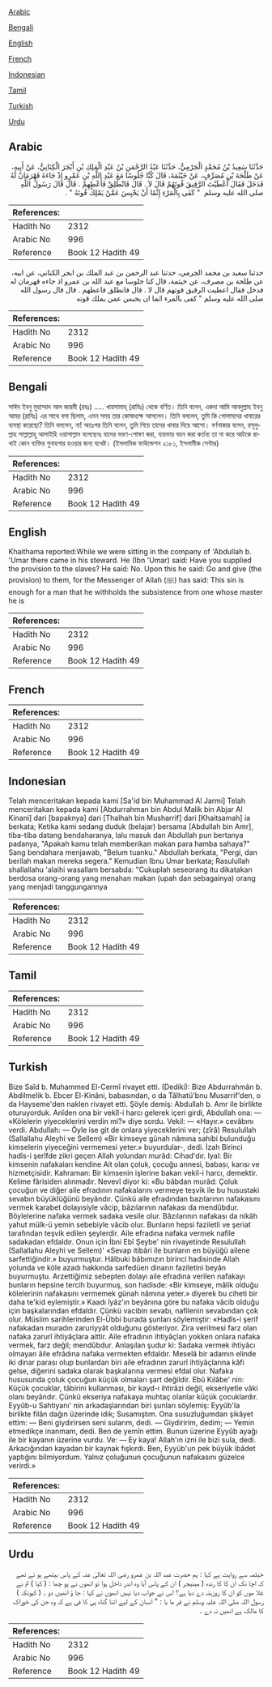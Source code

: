 [Arabic](#arabic)

[Bengali](#bengali)

[English](#english)

[French](#french)

[Indonesian](#indonesian)

[Tamil](#tamil)

[Turkish](#turkish)

[Urdu](#urdu)

## Arabic


<div dir="rtl" lang="ar" style={{fontSize:'larger',backgroundColor:'#f8f9fa',padding:20}}>
حَدَّثَنَا سَعِيدُ بْنُ مُحَمَّدٍ الْجَرْمِيُّ، حَدَّثَنَا عَبْدُ الرَّحْمَنِ بْنُ عَبْدِ الْمَلِكِ بْنِ أَبْجَرَ الْكِنَانِيُّ، عَنْ أَبِيهِ، عَنْ طَلْحَةَ بْنِ مُصَرِّفٍ، عَنْ خَيْثَمَةَ، قَالَ كُنَّا جُلُوسًا مَعَ عَبْدِ اللَّهِ بْنِ عَمْرٍو إِذْ جَاءَهُ قَهْرَمَانٌ لَهُ فَدَخَلَ فَقَالَ أَعْطَيْتَ الرَّقِيقَ قُوتَهُمْ قَالَ لاَ ‏.‏ قَالَ فَانْطَلِقْ فَأَعْطِهِمْ ‏.‏ قَالَ قَالَ رَسُولُ اللَّهِ صلى الله عليه وسلم ‏ "‏ كَفَى بِالْمَرْءِ إِثْمًا أَنْ يَحْبِسَ عَمَّنْ يَمْلِكُ قُوتَهُ ‏"‏ ‏.‏
</div>
<div style={{backgroundColor:'#f8f9fa',padding:20, marginBottom: 10}}><table> <thead> <tr> <th>References:</th> <th></th> </tr> </thead> <tbody><tr><td>Hadith No</td><td>2312</td></tr><tr><td>Arabic No</td><td>996</td></tr><tr><td>Reference</td><td>Book 12 Hadith 49</td></tr></tbody></table></div>


<div dir="rtl" lang="ar" style={{fontSize:'larger',backgroundColor:'#f8f9fa',padding:20}}>
حدثنا سعيد بن محمد الجرمي، حدثنا عبد الرحمن بن عبد الملك بن ابجر الكناني، عن ابيه، عن طلحة بن مصرف، عن خيثمة، قال كنا جلوسا مع عبد الله بن عمرو اذ جاءه قهرمان له فدخل فقال اعطيت الرقيق قوتهم قال لا . قال فانطلق فاعطهم . قال قال رسول الله صلى الله عليه وسلم " كفى بالمرء اثما ان يحبس عمن يملك قوته
</div>
<div style={{backgroundColor:'#f8f9fa',padding:20, marginBottom: 10}}><table> <thead> <tr> <th>References:</th> <th></th> </tr> </thead> <tbody><tr><td>Hadith No</td><td>2312</td></tr><tr><td>Arabic No</td><td>996</td></tr><tr><td>Reference</td><td>Book 12 Hadith 49</td></tr></tbody></table></div>

## Bengali


<div dir="ltr" lang="bn" style={{fontSize:'larger',backgroundColor:'#f8f9fa',padding:20}}>
সাঈদ ইবনু মুহাম্মাদ আল জারমী (রহঃ) ..... খায়সামাহ্ (রাযিঃ) থেকে বর্ণিত। তিনি বলেন, একদা আমি আবদুল্লাহ ইবনু আমর (রাযিঃ) এর সাথে বসা ছিলাম, এমন সময় তার কোষাধ্যক্ষ আসলেন। তিনি বললেন, তুমি কি গোলামদের খাবারের ব্যবস্থা করেছো? তিনি বললেন, না! অতঃপর তিনি বলেন, তুমি গিয়ে তাদের খাবার দিয়ে আসো। বর্ণনাকার বলেন, রসূলুল্লাহ সাল্লাল্লাহু আলাইহি ওয়াসাল্লাম বলেছেনঃ যাদের ভরণ-পোষণ করা, ব্যয়ভার বহন করা কর্তব্য তা না করে আটকে রাখাই কোন ব্যক্তির গুনাহগার হওয়ার জন্য যথেষ্ট। (ইসলামিক ফাউন্ডেশন ২১৮১, ইসলামীক সেন্টার)
</div>
<div style={{backgroundColor:'#f8f9fa',padding:20, marginBottom: 10}}><table> <thead> <tr> <th>References:</th> <th></th> </tr> </thead> <tbody><tr><td>Hadith No</td><td>2312</td></tr><tr><td>Arabic No</td><td>996</td></tr><tr><td>Reference</td><td>Book 12 Hadith 49</td></tr></tbody></table></div>

## English


<div dir="ltr" lang="en" style={{fontSize:'larger',backgroundColor:'#f8f9fa',padding:20}}>
Khaithama reported:While we were sitting in the company of 'Abdullah b. 'Umar there came in his steward. He (Ibn 'Umar) said: Have you supplied the provision to the slaves? He said: No. Upon this he said: Go and give (the provision) to them, for the Messenger of Allah (ﷺ) has said: This sin is enough for a man that he withholds the subsistence from one whose master he is
</div>
<div style={{backgroundColor:'#f8f9fa',padding:20, marginBottom: 10}}><table> <thead> <tr> <th>References:</th> <th></th> </tr> </thead> <tbody><tr><td>Hadith No</td><td>2312</td></tr><tr><td>Arabic No</td><td>996</td></tr><tr><td>Reference</td><td>Book 12 Hadith 49</td></tr></tbody></table></div>

## French


<div dir="ltr" lang="fr" style={{fontSize:'larger',backgroundColor:'#f8f9fa',padding:20}}>

</div>
<div style={{backgroundColor:'#f8f9fa',padding:20, marginBottom: 10}}><table> <thead> <tr> <th>References:</th> <th></th> </tr> </thead> <tbody><tr><td>Hadith No</td><td>2312</td></tr><tr><td>Arabic No</td><td>996</td></tr><tr><td>Reference</td><td>Book 12 Hadith 49</td></tr></tbody></table></div>

## Indonesian


<div dir="ltr" lang="id" style={{fontSize:'larger',backgroundColor:'#f8f9fa',padding:20}}>
Telah menceritakan kepada kami [Sa'id bin Muhammad Al Jarmi] Telah menceritakan kepada kami [Abdurrahman bin Abdul Malik bin Abjar Al Kinani] dari [bapaknya] dari [Thalhah bin Musharrif] dari [Khaitsamah] ia berkata; Ketika kami sedang duduk (belajar) bersama [Abdullah bin Amr], tiba-tiba datang bendaharanya, lalu masuk dan Abdullah pun bertanya padanya, "Apakah kamu telah memberikan makan para hamba sahaya?" Sang bendahara menjawab, "Belum tuanku." Abdullah berkata, "Pergi, dan berilah makan mereka segera." Kemudian Ibnu Umar berkata; Rasulullah shallallahu 'alaihi wasallam bersabda: "Cukuplah seseorang itu dikatakan berdosa orang-orang yang menahan makan (upah dan sebagainya) orang yang menjadi tanggungannya
</div>
<div style={{backgroundColor:'#f8f9fa',padding:20, marginBottom: 10}}><table> <thead> <tr> <th>References:</th> <th></th> </tr> </thead> <tbody><tr><td>Hadith No</td><td>2312</td></tr><tr><td>Arabic No</td><td>996</td></tr><tr><td>Reference</td><td>Book 12 Hadith 49</td></tr></tbody></table></div>

## Tamil


<div dir="ltr" lang="ta" style={{fontSize:'larger',backgroundColor:'#f8f9fa',padding:20}}>

</div>
<div style={{backgroundColor:'#f8f9fa',padding:20, marginBottom: 10}}><table> <thead> <tr> <th>References:</th> <th></th> </tr> </thead> <tbody><tr><td>Hadith No</td><td>2312</td></tr><tr><td>Arabic No</td><td>996</td></tr><tr><td>Reference</td><td>Book 12 Hadith 49</td></tr></tbody></table></div>

## Turkish


<div dir="ltr" lang="tr" style={{fontSize:'larger',backgroundColor:'#f8f9fa',padding:20}}>
Bize Saîd b. Muhammed El-Cermî rivayet etti. (Dediki): Bize Abdurrahmân b. Abdilmelik b. Ebcer El-Kinâni, babasından, o da Tâlhatü'bnu Musarrif'den, o da Hayseme'den naklen rivayet etti. Şöyle demiş: Abdullah b. Amr ile birlikte oturuyorduk. Anîden ona bir vekîl-i harcı gelerek içeri girdi, Abdullah ona: — «Kölelerin yiyeceklerini verdin mi?» diye sordu. Vekil: — «Hayır.» cevâbını verdi. Abdullah: — Öyle ise git de onlara yiyeceklerini ver; (zîrâ) Resulullah (Sallallahu Aleyhi ve Sellem) «Bir kimseye günah nâmına sahibi bulunduğu kimselerin yiyeceğini vermemesi yeter.» buyurdular-, dedi. İzah Birinci hadîs-i şerîfde zikri geçen Allah yolundan murâd: Cihad'dır. Iyal: Bir kimsenin nafakaları kendine Ait olan çoluk, çocuğu annesi, babası, karısı ve hizmetçisidir. Kahraman: Bir kimsenin işlerine bakan vekil-i harcı, demektir. Kelime fârisiden alınmadır. Nevevî diyor ki: «Bu bâbdan murâd: Çoluk çocuğun ve diğer aile efradının nafakalarını vermeye teşvik ile bu husustaki sevabın büyüklüğünü beyândır. Çünkü aile efradından bazılarının nafakasını vermek karabet dolayısiyle vâcip, bâzılarının nafakası da mendûbdur. Böylelerine nafaka vermek sadaka vesile olur. Bâzılarının nafakası da nikâh yahut mülk-ü yemin sebebiyle vâcib olur. Bunların hepsi faziletli ve şeriat tarafından teşvik edilen şeylerdir. Aile efradına nafaka vermek nafile sadakadan efdaldır. Onun için İbni Ebî Şeybe' nin rivayetinde Resulullah (Sallallahu Aleyhi ve Sellem)' «Sevap itibâri ile bunların en büyüğü ailene sarfettiğindir.» buyurmuştur. Hâlbuki bâbımızın birinci hadisinde Allah yolunda ve köle azadı hakkında sarfedüen dinarın faziletini beyân buyurmuştu. Arzettiğimiz sebepten dolayı aile efradına verilen nafakayı bunların hepsine tercih buyurmuş, son hadisde: «Bir kimseye, mâlik olduğu kölelerinin nafakasını vermemek günah nâmına yeter.» diyerek bu ciheti bir daha te'kid eylemiştir.» Kaadı îyâz'ın beyânına göre bu nafaka vâcib olduğu için başkalarından efdaldır. Çünkü vacibin sevabı, nafilenin sevabından çok olur. Müslim sarihlerinden El-Übbi burada şunları söylemiştir: «Hadîs-i şerif nafakadan muradın zaruriyyât olduğunu gösteriyor. Zira verilmesi farz olan nafaka zarurî ihtiyâçlara aittir. Aile efradının ihtiyâçları yokken onlara nafaka vermek, farz değil; mendûbdur. Anlaşılan şudur ki: Sadaka vermek ihtiyâcı olmayan âile efrâdına nafaka vermekten efdaldır. Meselâ bir adamın elinde iki dinar parası olup bunlardan biri aile efradının zarurî ihtiyâçlarına kâfi gelse, diğerini sadaka olarak başkalarına vermesi efdal olur. Nafaka hususunda çoluk çocuğun küçük olmaları şart değildir. Ebû Kılâbe' nin: Küçük çocuklar, tâbirini kullanması, bir kayd-ı ihtirâzi değil, ekseriyetle vâki olanı beyândır. Çünkü ekseriya nafakaya muhtaç olanlar küçük çocuklardır. Eyyûb-u Sahtiyanı' nin arkadaşlarından biri şunları söylemiş: Eyyûb'Ia birlikte filân dağın üzerinde idik; Susamıştım. Ona susuzluğumdan şikâyet ettim: — Beni giydirirsen seni sularım, dedi. — Giydiririm, dedim; — Yemin etmedikçe inanmam, dedi. Ben de yemîn ettim. Bunun üzerine Eyyûb ayağı ile bir kayanın üzerine vurdu. Ve: — Ey kaya! Allah'ın izni ile bizi sula, dedi. Arkacığından kayadan bir kaynak fışkırdı. Ben, Eyyüb'un pek büyük ibâdet yaptığını bilmiyordum. Yalnız çoluğunun çocuğunun nafakasını güzelce verirdi.»
</div>
<div style={{backgroundColor:'#f8f9fa',padding:20, marginBottom: 10}}><table> <thead> <tr> <th>References:</th> <th></th> </tr> </thead> <tbody><tr><td>Hadith No</td><td>2312</td></tr><tr><td>Arabic No</td><td>996</td></tr><tr><td>Reference</td><td>Book 12 Hadith 49</td></tr></tbody></table></div>

## Urdu


<div dir="rtl" lang="ur" style={{fontSize:'larger',backgroundColor:'#f8f9fa',padding:20}}>
خیثمہ سے روایت ہے کہا : ہم حضرت عبد اللہ بن عمرو رضی اللہ تعالیٰ عنہ کے پاس بیٹھے ہو ئے تھے کہ اچا نک ان کا کا رندہ ( مینیجر ) ان کے پاس آیا وہ اندر داخل ہوا تو انھوں نے پو چھا : ( کیا ) تم نے غلا موں کو ان کا روزینہ دے دیا ہے؟ اس نے جواب دیا نہیں انھوں نے کہا : جا ؤ انھیں دو ۔ ( کیونکہ ) رسول اللہ صلی اللہ علیہ وسلم نے فر ما یا : " انسان کے لیے اتنا گناہ ہی کا فی ہے کہ وہ جن کی خوراک کا مالک ہے انھیں نہ دے ۔
</div>
<div style={{backgroundColor:'#f8f9fa',padding:20, marginBottom: 10}}><table> <thead> <tr> <th>References:</th> <th></th> </tr> </thead> <tbody><tr><td>Hadith No</td><td>2312</td></tr><tr><td>Arabic No</td><td>996</td></tr><tr><td>Reference</td><td>Book 12 Hadith 49</td></tr></tbody></table></div>